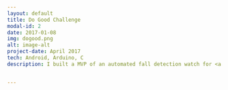 ```yaml
---
layout: default
title: Do Good Challenge
modal-id: 2
date: 2017-01-08
img: dogood.png
alt: image-alt
project-date: April 2017
tech: Android, Arduino, C
description: I built a MVP of an automated fall detection watch for <a href="http://www.symbionthealth.com" target="_blank">Symbiont Health</a> over the course of the 2017 Do Good Challenge. My team won Audience Choice and 2nd Place for Ventures at finals. Read more <a href="https://umdrightnow.umd.edu/news/vintage-voices-james-hollister-wellness-foundation-win-grand-prizes-do-good-challenge" target="_blank">here</a>.


---
```

